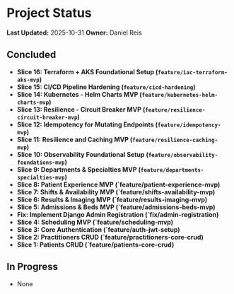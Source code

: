 # Project Status

**Last Updated:** 2025-10-31
**Owner:** Daniel Reis

## Concluded
- **Slice 16: Terraform + AKS Foundational Setup (`feature/iac-terraform-aks-mvp`)**
- **Slice 15: CI/CD Pipeline Hardening (`feature/cicd-hardening`)**
- **Slice 14: Kubernetes - Helm Charts MVP (`feature/kubernetes-helm-charts-mvp`)**
- **Slice 13: Resilience - Circuit Breaker MVP (`feature/resilience-circuit-breaker-mvp`)**
- **Slice 12: Idempotency for Mutating Endpoints (`feature/idempotency-mvp`)**
- **Slice 11: Resilience and Caching MVP (`feature/resilience-caching-mvp`)**
- **Slice 10: Observability Foundational Setup (`feature/observability-foundations-mvp`)**
- **Slice 9: Departments & Specialties MVP (`feature/departments-specialties-mvp`)**
- **Slice 8: Patient Experience MVP (`feature/patient-experience-mvp)**
- **Slice 7: Shifts & Availability MVP (`feature/shifts-availability-mvp)**
- **Slice 6: Results & Imaging MVP (`feature/results-imaging-mvp)**
- **Slice 5: Admissions & Beds MVP (`feature/admissions-beds-mvp)**
- **Fix: Implement Django Admin Registration (`fix/admin-registration)**
- **Slice 4: Scheduling MVP (`feature/scheduling-mvp)**
- **Slice 3: Core Authentication (`feature/auth-jwt-setup)**
- **Slice 2: Practitioners CRUD (`feature/practitioners-core-crud)**
- **Slice 1: Patients CRUD (`feature/patients-core-crud)**

## In Progress
- None

